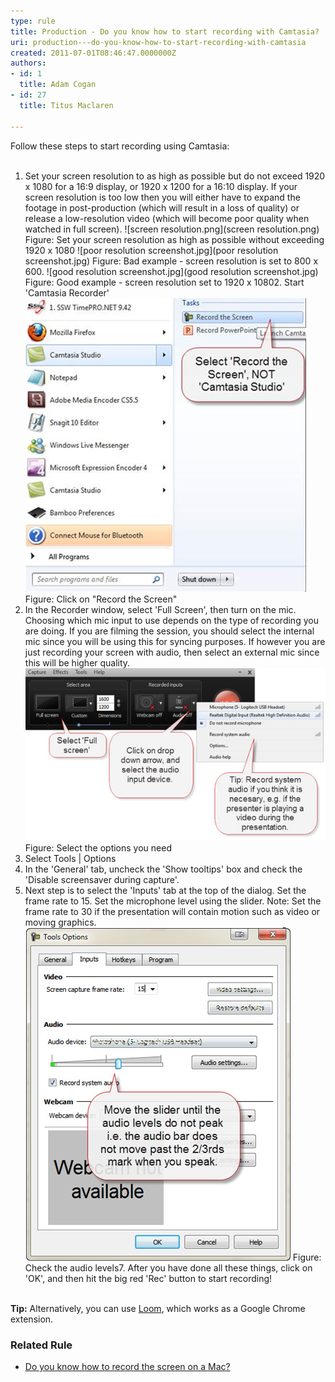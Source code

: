 ```yaml
---
type: rule
title: Production - Do you know how to start recording with Camtasia?
uri: production---do-you-know-how-to-start-recording-with-camtasia
created: 2011-07-01T08:46:47.0000000Z
authors:
- id: 1
  title: Adam Cogan
- id: 27
  title: Titus Maclaren

---
```


 Follow these steps to start recording using Camtasia:<br>​
 
1. Set your screen resolution to as high as possible but do not exceed 1920 x 1080 for a 16:9 display, or 1920 x 1200 for a 16:10 display. If your screen resolution is too low then you will either have to expand the footage in post-production (which will result in a loss of quality) or release a low-resolution video (which will become poor quality when watched in full screen).
 ![screen resolution.png](screen resolution.png) 
Figure: Set your screen resolution as high as possible without exceeding 1920 x 1080 ![poor resolution screenshot.jpg](poor resolution screenshot.jpg) Figure: Bad example - screen resolution is set to 800 x 600. ![good resolution screenshot.jpg](good resolution screenshot.jpg) Figure: Good example - screen resolution set to 1920 x 10802. Start 'Camtasia Recorder'  ![How to record with Camtasia - step 1](record-camtasia-1.jpg) Figure: Click on "Record the Screen"
3. In the Recorder window, select 'Full Screen', then turn on the mic. Choosing which mic input to use depends on the type of recording you are doing. If you are filming the session, you should select the internal mic since you will be using this for syncing purposes. If however you are just recording your screen with audio, then select an external mic since this will be higher quality.  ![How to record with Camtasia - step 2](record-camtasia-2.jpg) Figure: Select the options you need
4. Select Tools | Options
5. In the 'General' tab, uncheck the 'Show tooltips' box and check the 'Disable screensaver during capture'.
6. Next step is to select the 'Inputs' tab at the top of the dialog. Set the frame rate to 15. Set the microphone level using the slider. Note: Set the frame rate to 30 if the presentation will contain motion such as video or moving graphics.
 ![How to record with Camtasia - step 5](record-camtasia-3.jpg) Figure: Check the audio levels7. After you have done all these things, click on 'OK', and then hit the big red 'Rec' button to start recording!

 ​​  
**Tip:** Alternatively, you can use [Loom](https://www.useloom.com/), which works as a Google Chrome extension.

### Related Rule


- [Do you know how to record the screen on a Mac?​](/_layouts/15/FIXUPREDIRECT.ASPX?WebId=3dfc0e07-e23a-4cbb-aac2-e778b71166a2&TermSetId=07da3ddf-0924-4cd2-a6d4-a4809ae20160&TermId=2934ebec-62ef-4dcf-a300-bd4f84f211c8)​



